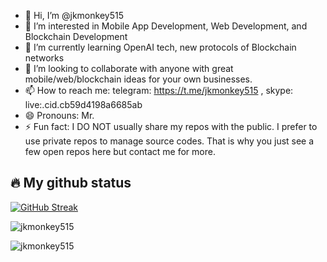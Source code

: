 - 👋 Hi, I’m @jkmonkey515
- 👀 I’m interested in Mobile App Development, Web Development, and Blockchain Development
- 🌱 I’m currently learning OpenAI tech, new protocols of Blockchain networks
- 💞️ I’m looking to collaborate with anyone with great mobile/web/blockchain ideas for your own businesses.
- 📫 How to reach me: telegram: https://t.me/jkmonkey515 , skype: live:.cid.cb59d4198a6685ab
- 😄 Pronouns: Mr.
- ⚡ Fun fact: I DO NOT usually share my repos with the public. I prefer to use private repos to manage source codes. That is why you just see a few open repos here but contact me for more.

## 🔥 My github status

[![GitHub Streak](https://streak-stats.demolab.com?user=jkmonkey515&theme=radical&hide_border=true&mode=weekly)](https://git.io/streak-stats)

<p><img src="https://github-readme-stats-ten-delta-99.vercel.app/api?username=jkmonkey515&show_icons=true&theme=radical&hide_border=true" alt="jkmonkey515" /></p>

<p><img src="https://github-readme-stats-ten-delta-99.vercel.app/api/top-langs/?username=jkmonkey515&layout=compact&theme=radical&hide_border=true" alt="jkmonkey515" /></p>
